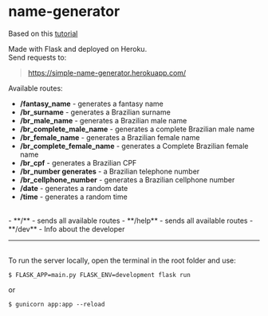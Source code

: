 # name-generator


Based on this [tutorial](https://medium.com/@onejohi/building-a-simple-rest-api-with-python-and-flask-b404371dc699)

<p>
  Made with Flask and deployed on Heroku. <br>
  Send requests to:
</p>


> https://simple-name-generator.herokuapp.com/

<p>
  Available routes:
</p>

- **/fantasy_name** - generates a fantasy name
- **/br_surname** - generates a Brazilian surname
- **/br_male_name** - generates a Brazilian male name
- **/br_complete_male_name** - generates a complete Brazilian male name
- **/br_female_name** - generates a Brazilian female name
- **/br_complete_female_name** - generates a Complete Brazilian female name
- **/br_cpf** - generates a Brazilian CPF
- **/br_number generates** - a Brazilian telephone number
- **/br_cellphone_number** - generates a Brazilian cellphone number
- **/date** - generates a random date
- **/time** - generates a random time   
<br>
- **/** - sends all available routes
- **/help** - sends all available routes
- **/dev** - Info about the developer

---
<br>
To run the server locally, open the terminal in the root folder and use:

```
$ FLASK_APP=main.py FLASK_ENV=development flask run
```
or
```
$ gunicorn app:app --reload 
```

